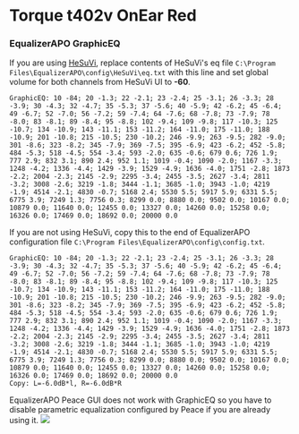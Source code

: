 # Torque t402v OnEar Red
### EqualizerAPO GraphicEQ
If you are using [HeSuVi](https://sourceforge.net/projects/hesuvi/), replace contents of HeSuVi's eq file `C:\Program Files\EqualizerAPO\config\HeSuVi\eq.txt` with this line and set global volume for both channels from HeSuVi UI to **-60**.
```
GraphicEQ: 10 -84; 20 -1.3; 22 -2.1; 23 -2.4; 25 -3.1; 26 -3.3; 28 -3.9; 30 -4.3; 32 -4.7; 35 -5.3; 37 -5.6; 40 -5.9; 42 -6.2; 45 -6.4; 49 -6.7; 52 -7.0; 56 -7.2; 59 -7.4; 64 -7.6; 68 -7.8; 73 -7.9; 78 -8.0; 83 -8.1; 89 -8.4; 95 -8.8; 102 -9.4; 109 -9.8; 117 -10.3; 125 -10.7; 134 -10.9; 143 -11.1; 153 -11.2; 164 -11.0; 175 -11.0; 188 -10.9; 201 -10.8; 215 -10.5; 230 -10.2; 246 -9.9; 263 -9.5; 282 -9.0; 301 -8.6; 323 -8.2; 345 -7.9; 369 -7.5; 395 -6.9; 423 -6.2; 452 -5.8; 484 -5.3; 518 -4.5; 554 -3.4; 593 -2.0; 635 -0.6; 679 0.6; 726 1.9; 777 2.9; 832 3.1; 890 2.4; 952 1.1; 1019 -0.4; 1090 -2.0; 1167 -3.3; 1248 -4.2; 1336 -4.4; 1429 -3.9; 1529 -4.9; 1636 -4.0; 1751 -2.8; 1873 -2.2; 2004 -2.3; 2145 -2.9; 2295 -3.4; 2455 -3.5; 2627 -3.4; 2811 -3.2; 3008 -2.6; 3219 -1.8; 3444 -1.1; 3685 -1.0; 3943 -1.0; 4219 -1.9; 4514 -2.1; 4830 -0.7; 5168 2.4; 5530 5.5; 5917 5.9; 6331 5.5; 6775 3.9; 7249 1.3; 7756 0.3; 8299 0.0; 8880 0.0; 9502 0.0; 10167 0.0; 10879 0.0; 11640 0.0; 12455 0.0; 13327 0.0; 14260 0.0; 15258 0.0; 16326 0.0; 17469 0.0; 18692 0.0; 20000 0.0
```
If you are not using HeSuVi, copy this to the end of EqualizerAPO configuration file `C:\Program Files\EqualizerAPO\config\config.txt`.
```
GraphicEQ: 10 -84; 20 -1.3; 22 -2.1; 23 -2.4; 25 -3.1; 26 -3.3; 28 -3.9; 30 -4.3; 32 -4.7; 35 -5.3; 37 -5.6; 40 -5.9; 42 -6.2; 45 -6.4; 49 -6.7; 52 -7.0; 56 -7.2; 59 -7.4; 64 -7.6; 68 -7.8; 73 -7.9; 78 -8.0; 83 -8.1; 89 -8.4; 95 -8.8; 102 -9.4; 109 -9.8; 117 -10.3; 125 -10.7; 134 -10.9; 143 -11.1; 153 -11.2; 164 -11.0; 175 -11.0; 188 -10.9; 201 -10.8; 215 -10.5; 230 -10.2; 246 -9.9; 263 -9.5; 282 -9.0; 301 -8.6; 323 -8.2; 345 -7.9; 369 -7.5; 395 -6.9; 423 -6.2; 452 -5.8; 484 -5.3; 518 -4.5; 554 -3.4; 593 -2.0; 635 -0.6; 679 0.6; 726 1.9; 777 2.9; 832 3.1; 890 2.4; 952 1.1; 1019 -0.4; 1090 -2.0; 1167 -3.3; 1248 -4.2; 1336 -4.4; 1429 -3.9; 1529 -4.9; 1636 -4.0; 1751 -2.8; 1873 -2.2; 2004 -2.3; 2145 -2.9; 2295 -3.4; 2455 -3.5; 2627 -3.4; 2811 -3.2; 3008 -2.6; 3219 -1.8; 3444 -1.1; 3685 -1.0; 3943 -1.0; 4219 -1.9; 4514 -2.1; 4830 -0.7; 5168 2.4; 5530 5.5; 5917 5.9; 6331 5.5; 6775 3.9; 7249 1.3; 7756 0.3; 8299 0.0; 8880 0.0; 9502 0.0; 10167 0.0; 10879 0.0; 11640 0.0; 12455 0.0; 13327 0.0; 14260 0.0; 15258 0.0; 16326 0.0; 17469 0.0; 18692 0.0; 20000 0.0
Copy: L=-6.0dB*l, R=-6.0dB*R
```
EqualizerAPO Peace GUI does not work with GraphicEQ so you have to disable parametric equalization configured by Peace if you are already using it.
![](https://raw.githubusercontent.com/jaakkopasanen/AutoEq/master/results/SBAF-Serious/innerfidelity/onear/Torque%20t402v%20OnEar%20Red/Torque%20t402v%20OnEar%20Red.png)
